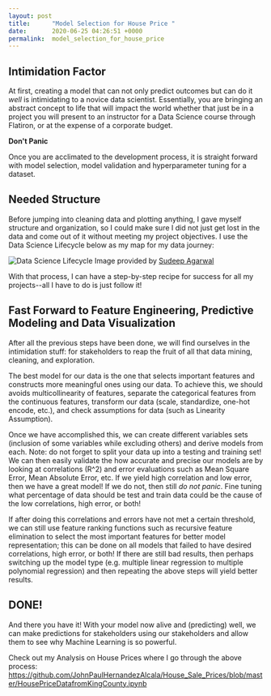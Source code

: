 ```yaml
---
layout: post
title:      "Model Selection for House Price "
date:       2020-06-25 04:26:51 +0000
permalink:  model_selection_for_house_price
---
```



## Intimidation Factor
At first, creating a model that can not only predict outcomes but can do it *well* is intimidating to a novice data scientist. Essentially, you are bringing an abstract concept to life that will impact the world whether that just be in a project you will present to an instructor for a Data Science course through Flatiron, or at the expense of a corporate budget.

**Don't Panic**

Once you are acclimated to the development process, it is straight forward with model selection, model validation and hyperparameter tuning for a dataset.

## Needed Structure
Before jumping into cleaning data and plotting anything, I gave myself structure and organization, so I could make sure I did not just get lost in the data and come out of it without meeting my project objectives. I use the Data Science Lifecycle below as my map for my data journey:

![Data Science Lifecycle](http://sudeep.co/images/post_images/2018-02-09-Understanding-the-Data-Science-Lifecycle/chart.png)
Image provided by [Sudeep Agarwal](http://sudeep.co/data-science/Understanding-the-Data-Science-Lifecycle/)

With that process, I can have a step-by-step recipe for success for all my projects--all I have to do is just follow it!

## Fast Forward to Feature Engineering, Predictive Modeling and Data Visualization
After all the previous steps have been done, we will find ourselves in the intimidation stuff:  for stakeholders to reap the fruit of all that data mining, cleaning, and exploration.

The best model for our data is the one that selects important features and constructs more meaningful ones using our data. To achieve this, we should avoids multicollinearity of features, separate the categorical features from the continuous features, transform our data (scale, standardize, one-hot encode, etc.), and check assumptions for data (such as Linearity Assumption). 

Once we have accomplished this, we can create different variables sets (inclusion of some variables while excluding others) and derive models from each. Note: do not forget to split your data up into a testing and training set! 
We can then easily validate the how accurate and precise our models are by looking at correlations (R^2) and error evaluations such as Mean Square Error, Mean Absolute Error, etc. If we yield high correlation and low error, then we have a great model! If we do not, then still *do not panic*. Fine tuning what percentage of data should be test and train data could be the cause of the low correlations, high error, or both! 

If after doing this correlations and errors have not met a certain threshold, we can still use feature ranking functions such as recursive feature elimination to select the most important features for better model representation; this can be done on all models that failed to have desired correlations, high error, or both!
If there are still bad results, then perhaps switching up the model type (e.g. multiple linear regression to multiple polynomial regression) and then repeating the above steps will yield better results.

## DONE!
And there you have it!
With your model now alive and (predicting) well, we can make predictions for stakeholders using our stakeholders and allow them to see why Machine Learning is so powerful.

Check out my Analysis on House Prices where I go through the above process: https://github.com/JohnPaulHernandezAlcala/House_Sale_Prices/blob/master/HousePriceDatafromKingCounty.ipynb

